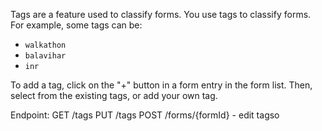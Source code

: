 Tags are a feature used to classify forms. You use tags to classify forms. For example, some tags can be:

- `walkathon`
- `balavihar`
- `inr`

To add a tag, click on the "+" button in a form entry in the form list. Then, select from the existing tags, or add your own tag.

Endpoint:
GET /tags
PUT /tags
POST /forms/{formId} - edit tagso 